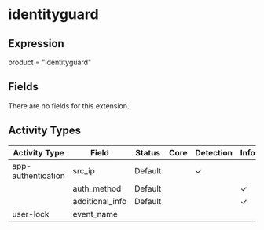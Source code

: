 identityguard
=============

Expression
----------

product = "identityguard"

Fields
------

There are no fields for this extension.

Activity Types
--------------

| Activity Type      | Field           | Status  | Core | Detection | Informational |
| ------------------ | --------------- | ------- | ---- | --------- | ------------- |
| app-authentication | src_ip          | Default |      | &#10003;  |               |
|                    | auth_method     | Default |      |           | &#10003;      |
|                    | additional_info | Default |      |           | &#10003;      |
| user-lock          | event_name      |         |      |           |               |

